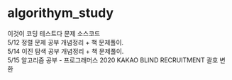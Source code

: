 # algorithym_study
이것이 코딩 테스트다 문제 소스코드 </br>
5/12 정렬 문제 공부 개념정리 + 책 문제풀이.</br>
5/14 이진 탐색 공부 개념정리 + 책 문제풀이.</br>
5/15 알고리즘 공부 - 프로그래머스 2020 KAKAO BLIND RECRUITMENT 괄호 변환
